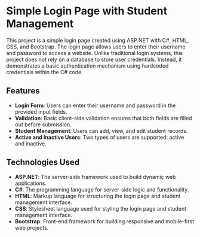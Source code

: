 # Simple Login Page with Student Management

This project is a simple login page created using ASP.NET with C#, HTML, CSS, and Bootstrap. The login page allows users to enter their username and password to access a website. Unlike traditional login systems, this project does not rely on a database to store user credentials. Instead, it demonstrates a basic authentication mechanism using hardcoded credentials within the C# code.

## Features

- **Login Form**: Users can enter their username and password in the provided input fields.
- **Validation**: Basic client-side validation ensures that both fields are filled out before submission.
- **Student Management**: Users can add, view, and edit student records.
- **Active and Inactive Users**: Two types of users are supported: active and inactive.

## Technologies Used

- **ASP.NET**: The server-side framework used to build dynamic web applications.
- **C#**: The programming language for server-side logic and functionality.
- **HTML**: Markup language for structuring the login page and student management interface.
- **CSS**: Stylesheet language used for styling the login page and student management interface.
- **Bootstrap**: Front-end framework for building responsive and mobile-first web projects.

